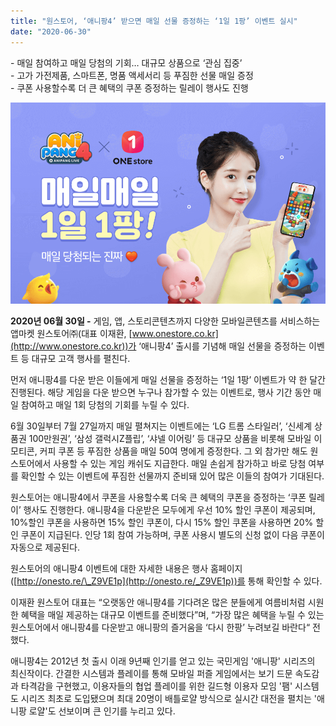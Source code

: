 ```yaml
---
title: "원스토어, ‘애니팡4’ 받으면 매일 선물 증정하는 ‘1일 1팡’ 이벤트 실시"
date: "2020-06-30"
---
```


\- 매일 참여하고 매일 당첨의 기회… 대규모 상품으로 ‘관심 집중’  
\- 고가 가전제품, 스마트폰, 명품 액세서리 등 푸짐한 선물 매일 증정  
\- 쿠폰 사용할수록 더 큰 혜택의 쿠폰 증정하는 릴레이 행사도 진행

![](images/원스토어-참고자료-애니팡4-받으면-매일-선물-증정하는-‘1일-1팡’-이벤트.png)

**2020년 06월 30일 -** 게임, 앱, 스토리콘텐츠까지 다양한 모바일콘텐츠를 서비스하는 앱마켓 원스토어㈜(대표 이재환, [www.onestore.co.kr](http://www.onestore.co.kr))가 ‘애니팡4’ 출시를 기념해 매일 선물을 증정하는 이벤트 등 대규모 고객 행사를 펼친다.

먼저 애니팡4를 다운 받은 이들에게 매일 선물을 증정하는 ‘1일 1팡’ 이벤트가 약 한 달간 진행된다. 해당 게임을 다운 받으면 누구나 참가할 수 있는 이벤트로, 행사 기간 동안 매일 참여하고 매일 1회 당첨의 기회를 누릴 수 있다.

6월 30일부터 7월 27일까지 매일 펼쳐지는 이벤트에는 ‘LG 트롬 스타일러’, ‘신세계 상품권 100만원권’, ‘삼성 갤럭시Z플립’, ‘샤넬 이어링’ 등 대규모 상품을 비롯해 모바일 이모티콘, 커피 쿠폰 등 푸짐한 상품을 매일 50여 명에게 증정한다. 그 외 참가만 해도 원스토어에서 사용할 수 있는 게임 캐쉬도 지급한다. 매일 손쉽게 참가하고 바로 당첨 여부를 확인할 수 있는 이벤트에 푸짐한 선물까지 준비돼 있어 많은 이들의 참여가 기대된다.

원스토어는 애니팡4에서 쿠폰을 사용할수록 더욱 큰 혜택의 쿠폰을 증정하는 ‘쿠폰 릴레이’ 행사도 진행한다. 애니팡4을 다운받은 모두에게 우선 10% 할인 쿠폰이 제공되며, 10%할인 쿠폰을 사용하면 15% 할인 쿠폰이, 다시 15% 할인 쿠폰을 사용하면 20% 할인 쿠폰이 지급된다. 인당 1회 참여 가능하며, 쿠폰 사용시 별도의 신청 없이 다음 쿠폰이 자동으로 제공된다.

원스토어의 애니팡4 이벤트에 대한 자세한 내용은 행사 홈페이지([http://onesto.re/\_Z9VE1p](http://onesto.re/_Z9VE1p))를 통해 확인할 수 있다.

이재환 원스토어 대표는 “오랫동안 애니팡4를 기다려온 많은 분들에게 여름비처럼 시원한 혜택을 매일 제공하는 대규모 이벤트를 준비했다”며, “가장 많은 혜택을 누릴 수 있는 원스토어에서 애니팡4를 다운받고 애니팡의 즐거움을 ‘다시 한팡’ 누려보길 바란다“ 전했다.

애니팡4는 2012년 첫 출시 이래 9년째 인기를 얻고 있는 국민게임 '애니팡' 시리즈의 최신작이다. 간결한 시스템과 플레이를 통해 모바일 퍼즐 게임에서는 보기 드문 속도감과 타격감을 구현했고, 이용자들의 협업 플레이를 위한 길드형 이용자 모임 '팸' 시스템도 시리즈 최초로 도입됐으며 최대 20명이 배틀로얄 방식으로 실시간 대전을 펼치는 '애니팡 로얄'도 선보이며 큰 인기를 누리고 있다.
